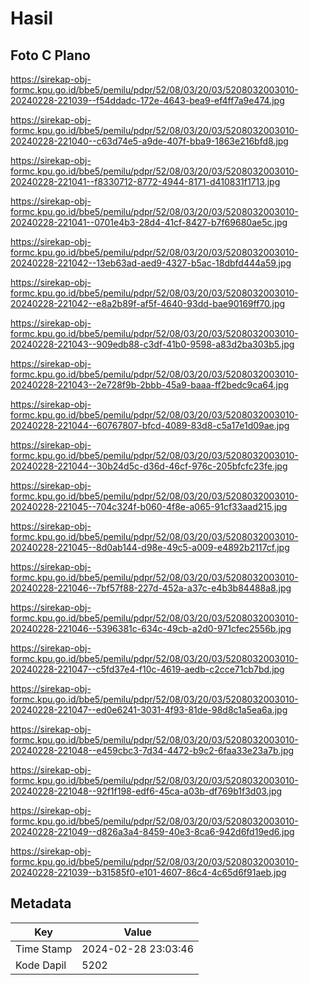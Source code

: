 # Hasil

## Foto C Plano

https://sirekap-obj-formc.kpu.go.id/bbe5/pemilu/pdpr/52/08/03/20/03/5208032003010-20240228-221039--f54ddadc-172e-4643-bea9-ef4ff7a9e474.jpg

https://sirekap-obj-formc.kpu.go.id/bbe5/pemilu/pdpr/52/08/03/20/03/5208032003010-20240228-221040--c63d74e5-a9de-407f-bba9-1863e216bfd8.jpg

https://sirekap-obj-formc.kpu.go.id/bbe5/pemilu/pdpr/52/08/03/20/03/5208032003010-20240228-221041--f8330712-8772-4944-8171-d410831f1713.jpg

https://sirekap-obj-formc.kpu.go.id/bbe5/pemilu/pdpr/52/08/03/20/03/5208032003010-20240228-221041--0701e4b3-28d4-41cf-8427-b7f69680ae5c.jpg

https://sirekap-obj-formc.kpu.go.id/bbe5/pemilu/pdpr/52/08/03/20/03/5208032003010-20240228-221042--13eb63ad-aed9-4327-b5ac-18dbfd444a59.jpg

https://sirekap-obj-formc.kpu.go.id/bbe5/pemilu/pdpr/52/08/03/20/03/5208032003010-20240228-221042--e8a2b89f-af5f-4640-93dd-bae90169ff70.jpg

https://sirekap-obj-formc.kpu.go.id/bbe5/pemilu/pdpr/52/08/03/20/03/5208032003010-20240228-221043--909edb88-c3df-41b0-9598-a83d2ba303b5.jpg

https://sirekap-obj-formc.kpu.go.id/bbe5/pemilu/pdpr/52/08/03/20/03/5208032003010-20240228-221043--2e728f9b-2bbb-45a9-baaa-ff2bedc9ca64.jpg

https://sirekap-obj-formc.kpu.go.id/bbe5/pemilu/pdpr/52/08/03/20/03/5208032003010-20240228-221044--60767807-bfcd-4089-83d8-c5a17e1d09ae.jpg

https://sirekap-obj-formc.kpu.go.id/bbe5/pemilu/pdpr/52/08/03/20/03/5208032003010-20240228-221044--30b24d5c-d36d-46cf-976c-205bfcfc23fe.jpg

https://sirekap-obj-formc.kpu.go.id/bbe5/pemilu/pdpr/52/08/03/20/03/5208032003010-20240228-221045--704c324f-b060-4f8e-a065-91cf33aad215.jpg

https://sirekap-obj-formc.kpu.go.id/bbe5/pemilu/pdpr/52/08/03/20/03/5208032003010-20240228-221045--8d0ab144-d98e-49c5-a009-e4892b2117cf.jpg

https://sirekap-obj-formc.kpu.go.id/bbe5/pemilu/pdpr/52/08/03/20/03/5208032003010-20240228-221046--7bf57f88-227d-452a-a37c-e4b3b84488a8.jpg

https://sirekap-obj-formc.kpu.go.id/bbe5/pemilu/pdpr/52/08/03/20/03/5208032003010-20240228-221046--5396381c-634c-49cb-a2d0-971cfec2556b.jpg

https://sirekap-obj-formc.kpu.go.id/bbe5/pemilu/pdpr/52/08/03/20/03/5208032003010-20240228-221047--c5fd37e4-f10c-4619-aedb-c2cce71cb7bd.jpg

https://sirekap-obj-formc.kpu.go.id/bbe5/pemilu/pdpr/52/08/03/20/03/5208032003010-20240228-221047--ed0e6241-3031-4f93-81de-98d8c1a5ea6a.jpg

https://sirekap-obj-formc.kpu.go.id/bbe5/pemilu/pdpr/52/08/03/20/03/5208032003010-20240228-221048--e459cbc3-7d34-4472-b9c2-6faa33e23a7b.jpg

https://sirekap-obj-formc.kpu.go.id/bbe5/pemilu/pdpr/52/08/03/20/03/5208032003010-20240228-221048--92f1f198-edf6-45ca-a03b-df769b1f3d03.jpg

https://sirekap-obj-formc.kpu.go.id/bbe5/pemilu/pdpr/52/08/03/20/03/5208032003010-20240228-221049--d826a3a4-8459-40e3-8ca6-942d6fd19ed6.jpg

https://sirekap-obj-formc.kpu.go.id/bbe5/pemilu/pdpr/52/08/03/20/03/5208032003010-20240228-221039--b31585f0-e101-4607-86c4-4c65d6f91aeb.jpg


## Metadata

| Key        | Value               |
| ---------- | ------------------- |
| Time Stamp | 2024-02-28 23:03:46 |
| Kode Dapil | 5202                |



